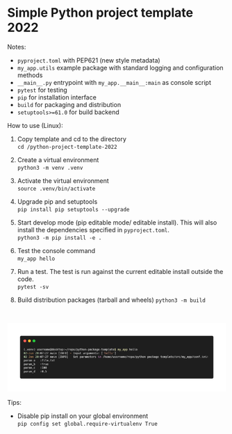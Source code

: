 # Simple Python project template 2022

Notes: 
* `pyproject.toml` with PEP621 (new style metadata)
* `my_app.utils` example package with standard logging and configuration methods
* `__main__.py` entrypoint with `my_app.__main__:main` as console script  
* `pytest` for testing
* `pip` for installation interface
* `build` for packaging and distribution 
* `setuptools>=61.0` for build backend

How to use (Linux):
1. Copy template and cd to the directory    
`cd /python-project-template-2022`
2. Create a virtual environment    
`python3 -m venv .venv`
3. Activate the virtual environment     
`source .venv/bin/activate`

4. Upgrade pip and setuptools   
`pip install pip setuptools --upgrade`

4. Start develop mode (pip editable mode/ editable install). This will also install the dependencies specified in `pyproject.toml`.   
`python3 -m pip install -e .`

5. Test the console command     
`my_app hello`

6. Run a test. The test is run against the current editable install outside the code.   
`pytest -sv`

7. Build distribution packages (tarball and wheels) 
`python3 -m build`

<br>

![output](output.png)

Tips:
* Disable pip install on your global environment     
`pip config set global.require-virtualenv True`

